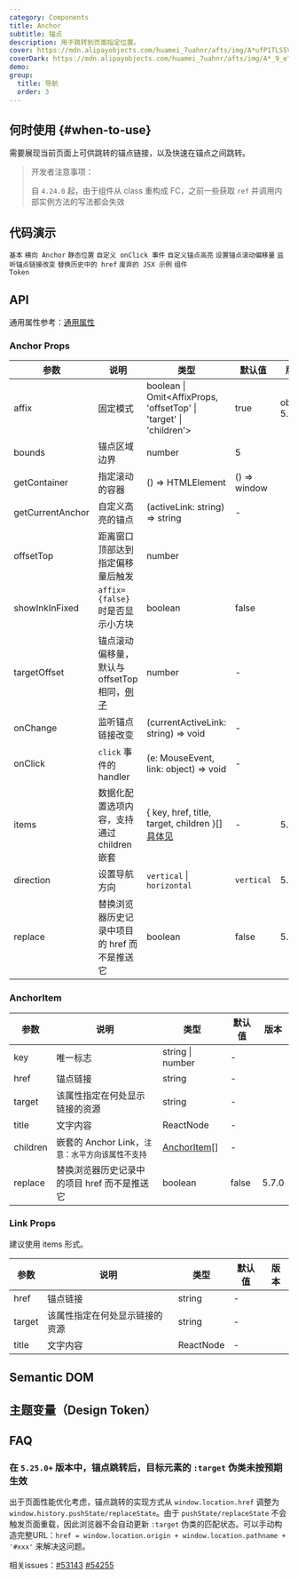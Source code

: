 ```yaml
---
category: Components
title: Anchor
subtitle: 锚点
description: 用于跳转到页面指定位置。
cover: https://mdn.alipayobjects.com/huamei_7uahnr/afts/img/A*ufP1TLS5VvIAAAAAAAAAAAAADrJ8AQ/original
coverDark: https://mdn.alipayobjects.com/huamei_7uahnr/afts/img/A*_9_eTrgvHNQAAAAAAAAAAAAADrJ8AQ/original
demo:
group:
  title: 导航
  order: 3
---
```


## 何时使用 {#when-to-use}

需要展现当前页面上可供跳转的锚点链接，以及快速在锚点之间跳转。

> 开发者注意事项：
>
> 自 `4.24.0` 起，由于组件从 class 重构成 FC，之前一些获取 `ref` 并调用内部实例方法的写法都会失效

## 代码演示

<!-- prettier-ignore -->
<code src="./demo/basic.tsx" iframe="200">基本</code>
<code src="./demo/horizontal.tsx" iframe="200">横向 Anchor</code>
<code src="./demo/static.tsx">静态位置</code>
<code src="./demo/onClick.tsx">自定义 onClick 事件</code>
<code src="./demo/customizeHighlight.tsx">自定义锚点高亮</code>
<code src="./demo/targetOffset.tsx" iframe="200">设置锚点滚动偏移量</code>
<code src="./demo/onChange.tsx">监听锚点链接改变</code>
<code src="./demo/replace.tsx" iframe="200">替换历史中的 href</code>
<code src="./demo/legacy-anchor.tsx" debug>废弃的 JSX 示例</code>
<code src="./demo/component-token.tsx" iframe="800" debug>组件 Token</code>

## API

通用属性参考：[通用属性](/docs/react/common-props)

### Anchor Props

| 参数 | 说明 | 类型 | 默认值 | 版本 |
| --- | --- | --- | --- | --- |
| affix | 固定模式 | boolean \| Omit<AffixProps, 'offsetTop' \| 'target' \| 'children'> | true | object: 5.19.0 |
| bounds | 锚点区域边界 | number | 5 |  |
| getContainer | 指定滚动的容器 | () => HTMLElement | () => window |  |
| getCurrentAnchor | 自定义高亮的锚点 | (activeLink: string) => string | - |  |
| offsetTop | 距离窗口顶部达到指定偏移量后触发 | number |  |  |
| showInkInFixed | `affix={false}` 时是否显示小方块 | boolean | false |  |
| targetOffset | 锚点滚动偏移量，默认与 offsetTop 相同，[例子](#anchor-demo-targetoffset) | number | - |  |
| onChange | 监听锚点链接改变 | (currentActiveLink: string) => void | - |  |
| onClick | `click` 事件的 handler | (e: MouseEvent, link: object) => void | - |  |
| items | 数据化配置选项内容，支持通过 children 嵌套 | { key, href, title, target, children }\[] [具体见](#anchoritem) | - | 5.1.0 |
| direction | 设置导航方向 | `vertical` \| `horizontal` | `vertical` | 5.2.0 |
| replace | 替换浏览器历史记录中项目的 href 而不是推送它 | boolean | false | 5.7.0 |

### AnchorItem

| 参数 | 说明 | 类型 | 默认值 | 版本 |
| --- | --- | --- | --- | --- |
| key | 唯一标志 | string \| number | - |  |
| href | 锚点链接 | string | - |  |
| target | 该属性指定在何处显示链接的资源 | string | - |  |
| title | 文字内容 | ReactNode | - |  |
| children | 嵌套的 Anchor Link，`注意：水平方向该属性不支持` | [AnchorItem](#anchoritem)\[] | - |  |
| replace | 替换浏览器历史记录中的项目 href 而不是推送它 | boolean | false | 5.7.0 |

### Link Props

建议使用 items 形式。

| 参数   | 说明                           | 类型      | 默认值 | 版本 |
| ------ | ------------------------------ | --------- | ------ | ---- |
| href   | 锚点链接                       | string    | -      |      |
| target | 该属性指定在何处显示链接的资源 | string    | -      |      |
| title  | 文字内容                       | ReactNode | -      |      |

## Semantic DOM

<code src="./demo/_semantic.tsx" simplify="true"></code>

## 主题变量（Design Token）

<ComponentTokenTable component="Anchor"></ComponentTokenTable>

## FAQ

### 在 `5.25.0+` 版本中，锚点跳转后，目标元素的 `:target` 伪类未按预期生效

出于页面性能优化考虑，锚点跳转的实现方式从 `window.location.href` 调整为 `window.history.pushState/replaceState`。由于 `pushState/replaceState` 不会触发页面重载，因此浏览器不会自动更新 `:target` 伪类的匹配状态。可以手动构造完整URL：`href = window.location.origin + window.location.pathname + '#xxx'` 来解决这问题。

相关issues：[#53143](https://github.com/ant-design/ant-design/issues/53143) [#54255](https://github.com/ant-design/ant-design/issues/54255)
